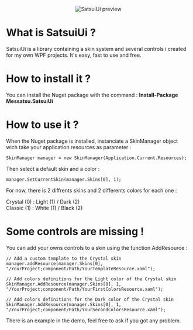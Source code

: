 
<p align="center">
  <img src="http://github.messatsu-dojo.com/previews/satsuiui.gif" alt="SatsuiUi preview"/>
</p>

# What is SatsuiUi ? #

SatsuiUi is a library containing a skin system and several controls i created for my own WPF projects. It's easy, fast to use and free.

# How to install it ? #

You can install the Nuget package with the command : **Install-Package Messatsu.SatsuiUi**

# How to use it ? #

When the Nuget package is installed, instanciate a SkinManager object wich take your application resources as parameter :

    SkinManager manager = new SkinManager(Application.Current.Resources);

Then select a default skin and a color :

    manager.SetCurrentSkin(manager.Skins[0], 1);

For now, there is 2 diffrents skins and 2 differents colors for each one : 
 
Crystal (0) : Light (1) / Dark (2)  
Classic (1) : White (1) / Black (2)

# Some controls are missing ! #

You can add your owns controls to a skin using the function AddResource :

	// Add a custom template to the Crystal skin 
    manager.addResource(manager.Skins[0], "/YourProject;component/Path/YourTemplateResource.xaml");
	
	// Add colors definitions for the Light color of the Crystal skin
	SkinManager.AddResource(manager.Skins[0], 1, "/YourProject;component/Path/YourFirstColorsResource.xaml");

	// Add colors definitions for the Dark color of the Crystal skin
	SkinManager.AddResource(manager.Skins[0], 1, "/YourProject;component/Path/YourSecondColorsResource.xaml");

There is an example in the demo, feel free to ask if you got any problem.